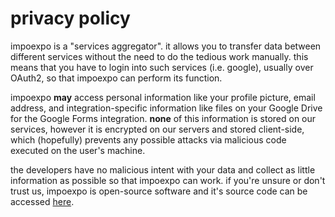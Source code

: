 # privacy policy

impoexpo is a "services aggregator". it allows you to transfer data between different services without the need to do the tedious work manually. this means that you have to login into such services (i.e. google), usually over OAuth2, so that impoexpo can perform its function.

impoexpo **may** access personal information like your profile picture, email address, and integration-specific information like files on your Google Drive for the Google Forms integration. **none** of this information is stored on our services, however it is encrypted on our servers and stored client-side, which (hopefully) prevents any possible attacks via malicious code executed on the user's machine.

the developers have no malicious intent with your data and collect as little information as possible so that impoexpo can work. if you're unsure or don't trust us, impoexpo is open-source software and it's source code can be accessed [here](https://github.com/IT-FAMCS/impoexpo).